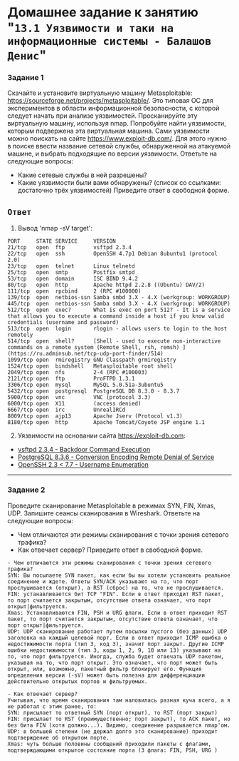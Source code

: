 # Домашнее задание к занятию "`13.1 Уязвимости и таки на информационные системы - Балашов Денис`"
   
### Задание 1
Скачайте и установите виртуальную машину Metasploitable: https://sourceforge.net/projects/metasploitable/.
Это типовая ОС для экспериментов в области информационной безопасности, с которой следует начать при анализе уязвимостей.
Просканируйте эту виртуальную машину, используя nmap.
Попробуйте найти уязвимости, которым подвержена эта виртуальная машина.
Сами уязвимости можно поискать на сайте https://www.exploit-db.com/.
Для этого нужно в поиске ввести название сетевой службы, обнаруженной на атакуемой машине, и выбрать подходящие по версии уязвимости.
Ответьте на следующие вопросы:
- Какие сетевые службы в ней разрешены?
- Какие уязвимости были вами обнаружены? (список со ссылками: достаточно трёх уязвимостей)
Приведите ответ в свободной форме.

`Ответ`
---

1. Вывод 'nmap -sV target':
```
PORT     STATE SERVICE     VERSION
21/tcp   open  ftp         vsftpd 2.3.4
22/tcp   open  ssh         OpenSSH 4.7p1 Debian 8ubuntu1 (protocol 2.0)
23/tcp   open  telnet      Linux telnetd
25/tcp   open  smtp        Postfix smtpd
53/tcp   open  domain      ISC BIND 9.4.2
80/tcp   open  http        Apache httpd 2.2.8 ((Ubuntu) DAV/2)
111/tcp  open  rpcbind     2 (RPC #100000)
139/tcp  open  netbios-ssn Samba smbd 3.X - 4.X (workgroup: WORKGROUP)
445/tcp  open  netbios-ssn Samba smbd 3.X - 4.X (workgroup: WORKGROUP)
512/tcp  open  exec?       What is exec on port 512? - It is a service that allows you to execute a command inside a host if you know valid credentials (username and password)
513/tcp  open  login       rlogin - allows users to login to the host remotely
514/tcp  open  shell?      [Shell - used to execute non-interactive commands on a remote system (Remote Shell, rsh, remsh) ](https://ru.adminsub.net/tcp-udp-port-finder/514)
1099/tcp open  rmiregistry GNU Classpath grmiregistry
1524/tcp open  bindshell   Metasploitable root shell
2049/tcp open  nfs         2-4 (RPC #100003)
2121/tcp open  ftp         ProFTPD 1.3.1
3306/tcp open  mysql       MySQL 5.0.51a-3ubuntu5
5432/tcp open  postgresql  PostgreSQL DB 8.3.0 - 8.3.7
5900/tcp open  vnc         VNC (protocol 3.3)
6000/tcp open  X11         (access denied)
6667/tcp open  irc         UnrealIRCd
8009/tcp open  ajp13       Apache Jserv (Protocol v1.3)
8180/tcp open  http        Apache Tomcat/Coyote JSP engine 1.1
```
2. Уязвимости на основании сайта https://exploit-db.com:


- [vsftpd 2.3.4 - Backdoor Command Execution](https://www.exploit-db.com/exploits/49757)
- [PostgreSQL 8.3.6 - Conversion Encoding Remote Denial of Service](https://www.exploit-db.com/exploits/32849)
- [OpenSSH 2.3 < 7.7 - Username Enumeration](https://www.exploit-db.com/exploits/45233)
---

### Задание 2
Проведите сканирование Metasploitable в режимах SYN, FIN, Xmas, UDP.
Запишите сеансы сканирования в Wireshark.
Ответьте на следующие вопросы:
- Чем отличаются эти режимы сканирования с точки зрения сетевого трафика?
- Как отвечает сервер?
Приведите ответ в свободной форме.

```
- Чем отличаются эти режимы сканирования с точки зрения сетевого трафика?
SYN: Вы посылаете SYN пакет, как если бы вы хотели установить реальное соединение и ждете. Ответы SYN/ACK указывают на то, что порт прослушивается (открыт), а RST (сброс) на то, что не прослушивается. 
FIN: устанавливается бит TCP "FIN". Если в ответ приходит RST пакет, то порт считается закрытым, отсутствие ответа означает, что порт открыт|фильтруется.
Xmas: Устанавливаются FIN, PSH и URG флаги. Если в ответ приходит RST пакет, то порт считается закрытым, отсутствие ответа означает, что порт открыт|фильтруется.
UDP: UDP сканирование работает путем посылки пустого (без данных) UDP заголовка на каждый целевой порт. Если в ответ приходит ICMP ошибка о недостижимости порта (тип 3, код 3), значит порт закрыт. Другие ICMP ошибки недостижимости (тип 3, коды 1, 2, 9, 10 или 13) указывают на то, что порт фильтруется. Иногда, служба будет отвечать UDP пакетом, указывая на то, что порт открыт. Это означает, что порт может быть открыт, или, возможно, пакетный фильтр блокирует его. Функция определения версии (-sV) может быть полезна для дифференциации действительно открытых портов и фильтруемых.

- Как отвечает сервер?
Учитывая, что время сканирования там наловилась разная куча всего, а я не работал с этим ранее, то:
SYN: присылает то ответный SYN (порт открыт), то RST (порт закрыт)
FIN: присылает то RST (преимущественно; порт закрыт), то ACK пакет, но без бита FIN (хотя должно...). Видимо, соединение разрывается nmap'ом.
UDP: в большей степени (не держал долго это сканирование) приходит подтверждение об открытом порте.
Xmas: чуть больше половины сообщений приходили пакеты с флагами, подтверждающими открытое состояние порта (3 флага: FIN, PSH, URG )
```
